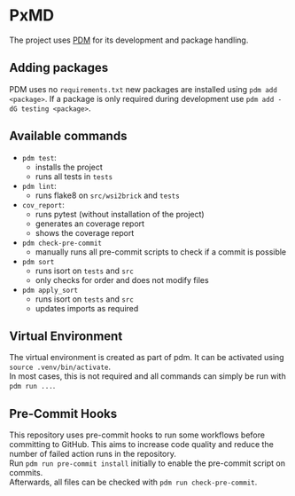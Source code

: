 # PxMD

The project uses [PDM](https://pdm-project.org/latest/) for its development and package handling.

## Adding packages

PDM uses no `requirements.txt` new packages are installed using `pdm add <package>`.
If a package is only required during development use `pdm add -dG testing <package>`.

## Available commands

- `pdm test`:
  - installs the project
  - runs all tests in `tests`
- `pdm lint`:
  - runs flake8 on `src/wsi2brick` and `tests`
- `cov_report`:
  - runs pytest (without installation of the project)
  - generates an coverage report
  - shows the coverage report
- `pdm check-pre-commit`
  - manually runs all pre-commit scripts to check if a commit is possible
- `pdm sort`
  - runs isort on `tests` and `src`
  - only checks for order and does not modify files
- `pdm apply_sort`
  - runs isort on `tests` and `src`
  - updates imports as required

## Virtual Environment

The virtual environment is created as part of pdm. It can be activated using `source .venv/bin/activate`.<br>
In most cases, this is not required and all commands can simply be run with `pdm run ...`.

## Pre-Commit Hooks

This repository uses pre-commit hooks to run some workflows before committing to GitHub. This aims to increase code quality and reduce the number of failed action runs in the repository.<br>
Run `pdm run pre-commit install` initially to enable the pre-commit script on commits.<br>
Afterwards, all files can be checked with `pdm run check-pre-commit`.
